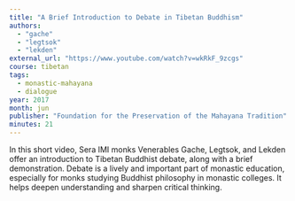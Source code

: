 ```yaml
---
title: "A Brief Introduction to Debate in Tibetan Buddhism"
authors:
  - "gache"
  - "legtsok"
  - "lekden"
external_url: "https://www.youtube.com/watch?v=wkRkF_9zcgs"
course: tibetan
tags:
  - monastic-mahayana
  - dialogue
year: 2017
month: jun
publisher: "Foundation for the Preservation of the Mahayana Tradition"
minutes: 21
---
```


In this short video, Sera IMI monks Venerables Gache, Legtsok, and Lekden offer an introduction to Tibetan Buddhist debate, along with a brief demonstration. Debate is a lively and important part of monastic education, especially for monks studying Buddhist philosophy in monastic colleges. It helps deepen understanding and sharpen critical thinking.

